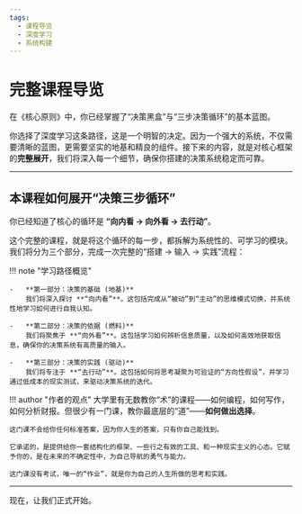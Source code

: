 ```yaml
---
tags:
  - 课程导览
  - 深度学习
  - 系统构建
---
```


# 完整课程导览

在《核心原则》中，你已经掌握了“决策黑盒”与“三步决策循环”的基本蓝图。

你选择了深度学习这条路径，这是一个明智的决定。因为一个强大的系统，不仅需要清晰的蓝图，更需要坚实的地基和精良的组件。接下来的内容，就是对核心框架的**完整展开**，我们将深入每一个细节，确保你搭建的决策系统稳定而可靠。

---

## 本课程如何展开“决策三步循环”

你已经知道了核心的循环是 **“向内看 → 向外看 → 去行动”**。

这个完整的课程，就是将这个循环的每一步，都拆解为系统性的、可学习的模块。我们将分为三个部分，完成一次完整的“搭建 -> 输入 -> 实践”流程：

!!! note "学习路径概览"

    -   **第一部分：决策的基础 (地基)**
        我们将深入探讨 **“向内看”**。这包括完成从“被动”到“主动”的思维模式切换，并系统性地学习如何进行自我认知。

    -   **第二部分：决策的依据 (燃料)**
        我们将聚焦于 **“向外看”**。这包括学习如何辨析信息质量，以及如何高效地获取信息，确保你的决策系统有高质量的输入。

    -   **第三部分：决策的实践 (驱动)**
        我们将专注于 **“去行动”**。这包括如何将思考凝聚为可验证的“方向性假设”，并学习通过低成本的现实测试，来驱动决策系统的迭代。

!!! author "作者的观点"
    大学里有无数教你“术”的课程——如何编程，如何写作，如何分析财报。但很少有一门课，教你最底层的“道”——**如何做出选择**。

    这门课不会给你任何标准答案，因为你人生的答案，只有你自己能找到。

    它承诺的，是提供给你一套结构化的框架、一些行之有效的工具、和一种现实主义的心态。它赋予你的，是在未来的不确定性中，为自己导航的勇气与能力。

    这门课没有考试，唯一的“作业”，就是你为自己的人生所做的思考和实践。

---

现在，让我们正式开始。
